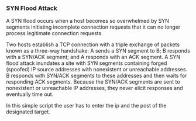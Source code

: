 ### SYN Flood Attack

A SYN flood occurs when a host becomes so overwhelmed by SYN segments initiating incomplete connection requests that it can no longer process legitimate connection requests.

Two hosts establish a TCP connection with a triple exchange of packets known as a three-way handshake: A sends a SYN segment to B; B responds with a SYN/ACK segment; and A responds with an ACK segment. A SYN flood attack inundates a site with SYN segments containing forged (spoofed) IP source addresses with nonexistent or unreachable addresses. B responds with SYN/ACK segments to these addresses and then waits for responding ACK segments. Because the SYN/ACK segments are sent to nonexistent or unreachable IP addresses, they never elicit responses and eventually time out.

In this simple script the user has to enter the ip and the post of the designated target.
